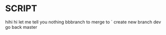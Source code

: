 # SCRIPT
hihi hi
let me tell you 
nothing
bbbranch to 
merge to `
create new branch dev
go back master
